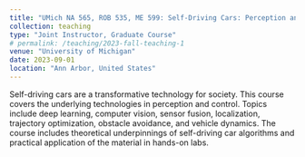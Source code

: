 ```yaml
---
title: "UMich NA 565, ROB 535, ME 599: Self-Driving Cars: Perception and Control"
collection: teaching
type: "Joint Instructor, Graduate Course"
# permalink: /teaching/2023-fall-teaching-1
venue: "University of Michigan"
date: 2023-09-01
location: "Ann Arbor, United States"
---
```


Self-driving cars are a transformative technology for society. This course covers the underlying technologies in perception and control. Topics include deep learning, computer vision, sensor fusion, localization, trajectory optimization, obstacle avoidance, and vehicle dynamics. The course includes theoretical underpinnings of self-driving car algorithms and practical application of the material in hands-on labs.

<!-- Heading 1
======

Heading 2
======

Heading 3
====== -->